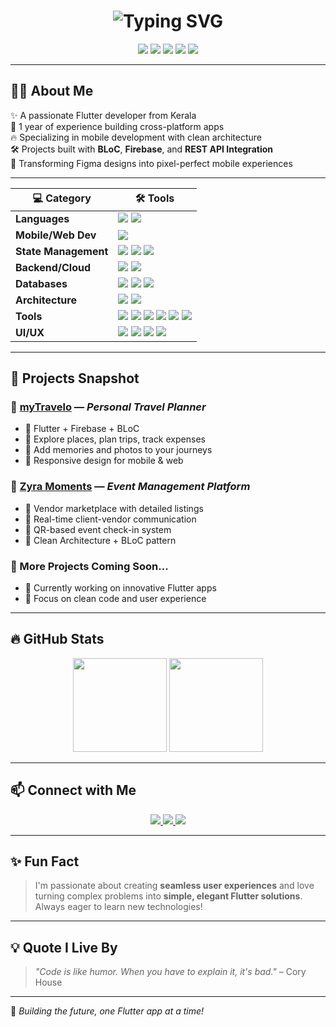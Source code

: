 <h1 align="center">
  <img src="https://readme-typing-svg.herokuapp.com?font=Fira+Code&size=25&duration=3000&pause=1000&color=0175C2&center=true&vCenter=true&width=600&lines=Hey+there!+I'm+Shahir+Mon+KS+👋;Flutter+Developer+from+Kerala!;Welcome+to+my+GitHub+💻" alt="Typing SVG" />
</h1>

<p align="center">
  <img src="https://img.shields.io/badge/Flutter-02569B?style=for-the-badge&logo=flutter&logoColor=white"/>
  <img src="https://img.shields.io/badge/Firebase-ffca28?style=for-the-badge&logo=firebase&logoColor=black"/>
  <img src="https://img.shields.io/badge/Dart-0175C2?style=for-the-badge&logo=dart&logoColor=white"/>
  <img src="https://img.shields.io/badge/Bloc-%23007ACC.svg?style=for-the-badge&logo=redux&logoColor=white"/>
  <img src="https://img.shields.io/badge/GitHub-100000?style=for-the-badge&logo=github&logoColor=white"/>
</p>

---

## 👨‍💻 About Me

✨ A passionate Flutter developer from Kerala  
🌱 1 year of experience building cross-platform apps  
🔥 Specializing in mobile development with clean architecture  
🛠️ Projects built with **BLoC**, **Firebase**, and **REST API Integration**  
🎨 Transforming Figma designs into pixel-perfect mobile experiences

---

| 💻 Category          | 🛠️ Tools                                                                                                                                                                                                                                                                                                                                                                                                                                                                                                                                                                                                                                                                                  |
| -------------------- | ------------------------------------------------------------------------------------------------------------------------------------------------------------------------------------------------------------------------------------------------------------------------------------------------------------------------------------------------------------------------------------------------------------------------------------------------------------------------------------------------------------------------------------------------------------------------------------------------------------------------------------------------------------------------------------------ |
| **Languages**        | <img src="https://img.shields.io/badge/Dart-0175C2?style=for-the-badge&logo=dart&logoColor=white"/> <img src="https://img.shields.io/badge/JavaScript-F7DF1E?style=for-the-badge&logo=javascript&logoColor=black"/>                                                                                                                                                                                                                                                                                                                                                                                                                                                                        |
| **Mobile/Web Dev**   | <img src="https://img.shields.io/badge/Flutter-02569B?style=for-the-badge&logo=flutter&logoColor=white"/>                                                                                                                                                                                                                                                                                                                                                                                                                                                                                                                                                                                  |
| **State Management** | <img src="https://img.shields.io/badge/Bloc-%23007ACC.svg?style=for-the-badge&logo=redux&logoColor=white"/> <img src="https://img.shields.io/badge/GetX-EE4645?style=for-the-badge&logo=getx&logoColor=white"/> <img src="https://img.shields.io/badge/Provider-0288D1?style=for-the-badge&logo=provider&logoColor=white"/>                                                                                                                                                                                                                                                                                                                                                            |
| **Backend/Cloud**    | <img src="https://img.shields.io/badge/Firebase-ffca28?style=for-the-badge&logo=firebase&logoColor=black"/> <img src="https://img.shields.io/badge/REST%20API-00ACC1?style=for-the-badge&logo=json&logoColor=white"/>                                                                                                                                                                                                                                                                                                                                                                                                                                                                      |
| **Databases**        | <img src="https://img.shields.io/badge/Hive-FFC107?style=for-the-badge&logo=hive&logoColor=black"/> <img src="https://img.shields.io/badge/SQLite-003B57?style=for-the-badge&logo=sqlite&logoColor=white"/> <img src="https://img.shields.io/badge/SharedPreferences-4CAF50?style=for-the-badge&logo=android&logoColor=white"/>                                                                                                                                                                                                                                                                                                                                                            |
| **Architecture**     | <img src="https://img.shields.io/badge/Clean%20Architecture-3F51B5?style=for-the-badge&logo=clean&logoColor=white"/> <img src="https://img.shields.io/badge/MVVM-FF5722?style=for-the-badge&logo=model&logoColor=white"/>                                                                                                                                                                                                                                                                                                                                                                                                                                                                  |
| **Tools**            | <img src="https://img.shields.io/badge/Git-F05032?style=for-the-badge&logo=git&logoColor=white"/> <img src="https://img.shields.io/badge/GitHub-181717?style=for-the-badge&logo=github&logoColor=white"/> <img src="https://img.shields.io/badge/Postman-FF6C37?style=for-the-badge&logo=postman&logoColor=white"/> <img src="https://img.shields.io/badge/Firebase%20Console-ffcc00?style=for-the-badge&logo=firebase&logoColor=black"/> <img src="https://img.shields.io/badge/VS%20Code-007ACC?style=for-the-badge&logo=visual-studio-code&logoColor=white"/> <img src="https://img.shields.io/badge/Android%20Studio-3DDC84?style=for-the-badge&logo=android-studio&logoColor=white"/> |
| **UI/UX**            | <img src="https://img.shields.io/badge/Figma-F24E1E?style=for-the-badge&logo=figma&logoColor=white"/> <img src="https://img.shields.io/badge/Material%20Design-757575?style=for-the-badge&logo=material-design&logoColor=white"/> <img src="https://img.shields.io/badge/Responsive-1976D2?style=for-the-badge&logo=responsive&logoColor=white"/> <img src="https://img.shields.io/badge/Custom%20Widgets-6200EA?style=for-the-badge&logo=widgets&logoColor=white"/>                                                                                                                                                                                                                 |


---

## 📱 Projects Snapshot

### 🔹 [myTravelo](https://github.com/shahirmonks/mytravelo) — *Personal Travel Planner*
- 📌 Flutter + Firebase + BLoC  
- 📌 Explore places, plan trips, track expenses  
- 📌 Add memories and photos to your journeys  
- 📌 Responsive design for mobile & web  

### 🔹 [Zyra Moments](https://github.com/shahirmonks/zyra-moments) — *Event Management Platform*
- 🎉 Vendor marketplace with detailed listings  
- 🎉 Real-time client-vendor communication  
- 🎉 QR-based event check-in system  
- 🎉 Clean Architecture + BLoC pattern  

### 🔹 More Projects Coming Soon...
- 🚀 Currently working on innovative Flutter apps  
- 🚀 Focus on clean code and user experience  

---

## 🔥 GitHub Stats

<p align="center">
  <img src="https://github-readme-stats.vercel.app/api?username=ShahirShan786&show_icons=true&theme=transparent&hide_border=false" height="150px"/>
  <img src="https://streak-stats.demolab.com?user=ShahirShan786&theme=transparent&hide_border=false" height="150px"/>
</p>

---

## 📫 Connect with Me

<p align="center">
  <a href="https://www.linkedin.com/in/shahir-shan-78756b254" target="_blank">
    <img src="https://img.shields.io/badge/LinkedIn-%230077B5.svg?style=for-the-badge&logo=linkedin&logoColor=white"/>
  </a>
  <a href="mailto:shahirshan786@gmail.com" target="_blank">
    <img src="https://img.shields.io/badge/Email-D14836?style=for-the-badge&logo=gmail&logoColor=white"/>
  </a>
 <a href="https://www.instagram.com/shahir_shanuz/?hl=en" target="_blank">
    <img src="https://img.shields.io/badge/Instagram-%23E4405F.svg?style=for-the-badge&logo=instagram&logoColor=white"/>
</a>

</p>

---

## ✨ Fun Fact

> I'm passionate about creating **seamless user experiences** and love turning complex problems into **simple, elegant Flutter solutions**. Always eager to learn new technologies!

---

## 💡 Quote I Live By

> *"Code is like humor. When you have to explain it, it's bad."* – Cory House

---

🎯 *Building the future, one Flutter app at a time!*
